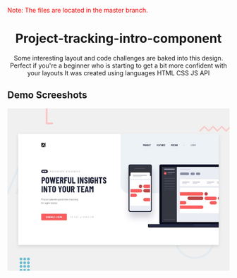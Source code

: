 <p style="color:red;">Note: The files are located in the master branch.</p>

<h1 align="center">Project-tracking-intro-component</h1>
<p align="center">Some interesting layout and code challenges are baked into this design. 
Perfect if you're a beginner who is starting to get a bit more confident with your layouts It was created using languages HTML CSS JS API</p>

<h2>Demo Screeshots</h2>
<img src="./design/desktop-preview.jpg">
